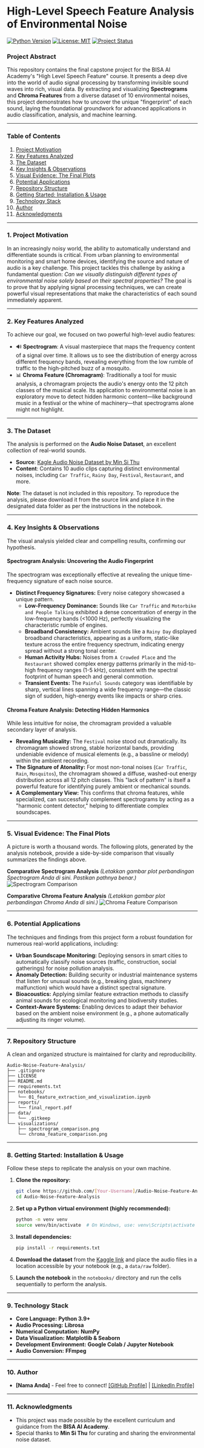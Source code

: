 # High-Level Speech Feature Analysis of Environmental Noise

[![Python Version](https://img.shields.io/badge/Python-3.9+-blue.svg)](https://www.python.org/downloads/)
[![License: MIT](https://img.shields.io/badge/License-MIT-yellow.svg)](https://opensource.org/licenses/MIT)
[![Project Status](https://img.shields.io/badge/Status-Completed-green.svg)]()

### **Project Abstract**
This repository contains the final capstone project for the BISA AI Academy's "High Level Speech Feature" course. It presents a deep dive into the world of audio signal processing by transforming invisible sound waves into rich, visual data. By extracting and visualizing **Spectrograms** and **Chroma Features** from a diverse dataset of 10 environmental noises, this project demonstrates how to uncover the unique "fingerprint" of each sound, laying the foundational groundwork for advanced applications in audio classification, analysis, and machine learning.

---

### **Table of Contents**
1. [Project Motivation](#1-project-motivation)
2. [Key Features Analyzed](#2-key-features-analyzed)
3. [The Dataset](#3-the-dataset)
4. [Key Insights & Observations](#4-key-insights--observations)
5. [Visual Evidence: The Final Plots](#5-visual-evidence-the-final-plots)
6. [Potential Applications](#6-potential-applications)
7. [Repository Structure](#7-repository-structure)
8. [Getting Started: Installation & Usage](#8-getting-started-installation--usage)
9. [Technology Stack](#9-technology-stack)
10. [Author](#10-author)
11. [Acknowledgments](#11-acknowledgments)

---

### **1. Project Motivation**
In an increasingly noisy world, the ability to automatically understand and differentiate sounds is critical. From urban planning to environmental monitoring and smart home devices, identifying the source and nature of audio is a key challenge. This project tackles this challenge by asking a fundamental question: *Can we visually distinguish different types of environmental noise solely based on their spectral properties?* The goal is to prove that by applying signal processing techniques, we can create powerful visual representations that make the characteristics of each sound immediately apparent.

---

### **2. Key Features Analyzed**

To achieve our goal, we focused on two powerful high-level audio features:

*   🔊 **Spectrogram**: A visual masterpiece that maps the frequency content of a signal over time. It allows us to see the distribution of energy across different frequency bands, revealing everything from the low rumble of traffic to the high-pitched buzz of a mosquito.
*   📊 **Chroma Feature (Chromagram)**: Traditionally a tool for music analysis, a chromagram projects the audio's energy onto the 12 pitch classes of the musical scale. Its application to environmental noise is an exploratory move to detect hidden harmonic content—like background music in a festival or the whine of machinery—that spectrograms alone might not highlight.

---

### **3. The Dataset**

The analysis is performed on the **Audio Noise Dataset**, an excellent collection of real-world sounds.

*   **Source**: [Kagle Audio Noise Dataset by Min Si Thu](https://www.kaggle.com/datasets/minsithu/audio-noise-dataset/data)
*   **Content**: Contains 10 audio clips capturing distinct environmental noises, including `Car Traffic`, `Rainy Day`, `Festival`, `Restaurant`, and more.

**Note**: The dataset is not included in this repository. To reproduce the analysis, please download it from the source link and place it in the designated data folder as per the instructions in the notebook.

---

### **4. Key Insights & Observations**

The visual analysis yielded clear and compelling results, confirming our hypothesis.

#### **Spectrogram Analysis: Uncovering the Audio Fingerprint**

The spectrogram was exceptionally effective at revealing the unique time-frequency signature of each noise source.

*   **Distinct Frequency Signatures:** Every noise category showcased a unique pattern.
    *   **Low-Frequency Dominance:** Sounds like `Car Traffic` and `Motorbike and People Talking` exhibited a dense concentration of energy in the low-frequency bands (<1000 Hz), perfectly visualizing the characteristic rumble of engines.
    *   **Broadband Consistency:** Ambient sounds like a `Rainy Day` displayed broadband characteristics, appearing as a uniform, static-like texture across the entire frequency spectrum, indicating energy spread without a strong tonal center.
    *   **Human Activity Hubs:** Noises from `A Crowded Place` and `The Restaurant` showed complex energy patterns primarily in the mid-to-high frequency ranges (1-5 kHz), consistent with the spectral footprint of human speech and general commotion.
    *   **Transient Events:** The `Painful Sounds` category was identifiable by sharp, vertical lines spanning a wide frequency range—the classic sign of sudden, high-energy events like impacts or sharp cries.

#### **Chroma Feature Analysis: Detecting Hidden Harmonics**

While less intuitive for noise, the chromagram provided a valuable secondary layer of analysis.

*   **Revealing Musicality:** The `Festival` noise stood out dramatically. Its chromagram showed strong, stable horizontal bands, providing undeniable evidence of musical elements (e.g., a bassline or melody) within the ambient recording.
*   **The Signature of Atonality:** For most non-tonal noises (`Car Traffic`, `Rain`, `Mosquitos`), the chromagram showed a diffuse, washed-out energy distribution across all 12 pitch classes. This "lack of pattern" is itself a powerful feature for identifying purely ambient or mechanical sounds.
*   **A Complementary View:** This confirms that chroma features, while specialized, can successfully complement spectrograms by acting as a "harmonic content detector," helping to differentiate complex soundscapes.

---

### **5. Visual Evidence: The Final Plots**

A picture is worth a thousand words. The following plots, generated by the analysis notebook, provide a side-by-side comparison that visually summarizes the findings above.

**Comparative Spectrogram Analysis**
*(Letakkan gambar plot perbandingan Spectrogram Anda di sini. Pastikan pathnya benar.)*
![Spectrogram Comparison](visualizations/spectrograms/spectrogram_comparison.png)

**Comparative Chroma Feature Analysis**
*(Letakkan gambar plot perbandingan Chroma Anda di sini.)*
![Chroma Feature Comparison](visualizations/chroma_features/chroma_feature_comparison.png)

---

### **6. Potential Applications**

The techniques and findings from this project form a robust foundation for numerous real-world applications, including:

*   **Urban Soundscape Monitoring:** Deploying sensors in smart cities to automatically classify noise sources (traffic, construction, social gatherings) for noise pollution analysis.
*   **Anomaly Detection:** Building security or industrial maintenance systems that listen for unusual sounds (e.g., breaking glass, machinery malfunction) which would have a distinct spectral signature.
*   **Bioacoustics:** Applying similar feature extraction methods to classify animal sounds for ecological monitoring and biodiversity studies.
*   **Context-Aware Systems:** Enabling devices to adapt their behavior based on the ambient noise environment (e.g., a phone automatically adjusting its ringer volume).

---

### **7. Repository Structure**

A clean and organized structure is maintained for clarity and reproducibility.
```
Audio-Noise-Feature-Analysis/
├── .gitignore
├── LICENSE
├── README.md
├── requirements.txt
├── notebooks/
│   └── 01_feature_extraction_and_visualization.ipynb
├── reports/
│   └── final_report.pdf
├── data/
│   └── .gitkeep
└── visualizations/
    ├── spectrogram_comparison.png
    └── chroma_feature_comparison.png
```

---

### **8. Getting Started: Installation & Usage**

Follow these steps to replicate the analysis on your own machine.

1.  **Clone the repository:**
    ```bash
    git clone https://github.com/[Your-Username]/Audio-Noise-Feature-Analysis.git
    cd Audio-Noise-Feature-Analysis
    ```

2.  **Set up a Python virtual environment (highly recommended):**
    ```bash
    python -m venv venv
    source venv/bin/activate  # On Windows, use: venv\Scripts\activate
    ```

3.  **Install dependencies:**
    ```bash
    pip install -r requirements.txt
    ```

4.  **Download the dataset** from the [Kaggle link](#3-the-dataset) and place the audio files in a location accessible by your notebook (e.g., a `data/raw` folder).

5.  **Launch the notebook** in the `notebooks/` directory and run the cells sequentially to perform the analysis.

---

### **9. Technology Stack**

*   **Core Language:** **Python 3.9+**
*   **Audio Processing:** **Librosa**
*   **Numerical Computation:** **NumPy**
*   **Data Visualization:** **Matplotlib & Seaborn**
*   **Development Environment:** **Google Colab / Jupyter Notebook**
*   **Audio Conversion:** **FFmpeg**

---

### **10. Author**

*   **[Nama Anda]** - Feel free to connect! [[GitHub Profile]](https://github.com/your-username) | [[LinkedIn Profile]](https://www.linkedin.com/in/your-profile/)

---

### **11. Acknowledgments**

*   This project was made possible by the excellent curriculum and guidance from the **BISA AI Academy**.
*   Special thanks to **Min Si Thu** for curating and sharing the environmental noise dataset.
